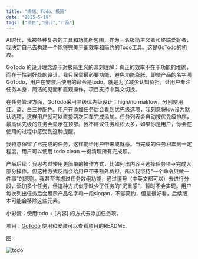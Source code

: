 ```yaml
---
title: "终端、Todo、极简"
date: "2025-5-19"
tags: ["项目","设计","产品"]
---
```

AI时代，我被各种复杂的工具和功能所包围，作为一名极简主义者和终端爱好者，我决定自己去构建一个能够完美平衡效率和简约的Todo工具。这是GoTodo的初衷。

GoTodo 的设计理念源于对极简主义的深刻理解：真正的效率不在于功能的堆砌，而在于恰到好处的设计。我只保留最必要功能，避免功能膨胀，即使产品的名字叫GoTodo，用户在安装后使用的命令是todo，就是为了减少认知负担，让用户专注任务本身，简洁的见面和直观操作，项目支持中英文切换。

在任务管理方面，GoTodo采用三级优先级设计：high/normal/low，分别使用红、蓝、白三种配色。用户在添加任务后会看到优先级选项，我刻意将low设为默认选项，这样用户就可以直接两次回车完成添加。任务列表会自动按优先级排序，最高优先级的任务会显示在顶部。我不建议任务堆积太多，如果你是用户，你会在使用的过程中感受到这种提醒。

我特意保留了已完成的任务，这样能给用户带来成就感。当完成的任务积累到一定程度，用户可以使用 todo clean 一键清理所有完成项。

产品后续：我思考过使用更简单的操作方式，比如列出内容→选择任务项→完成大部分操作。但这种方式反而会给用户带来额外负担，所以我坚持"一个命令只做一件事"的原则。我甚至考虑过任务数组功能，通过逗号（中英文都可以）去进行分段，添加多个任务，但这种方式似乎缺少了任务的"沉重感"，暂时不会实现。用户每次列出任务后会展示产品名字和一段slogan，不够简约，但是很好看，后续版本可能会移除这些元素。

小彩蛋：使用todo + [内容] 的方式去添加任务项。

项目：[GoTodo](https://github.com/Lily-404/todo) 使用和安装可以查看项目的README。

图：

![todo](/images/3.png)
